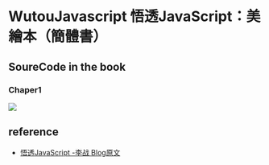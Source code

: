 # WutouJavascript 悟透JavaScript：美繪本（簡體書）
## SoureCode in the book
### Chaper1
![](https://i.imgur.com/Chqx2Ia.png)

## reference
* [悟透JavaScript -李战 Blog原文](https://www.cnblogs.com/leadzen/archive/2008/02/25/1073404.html)

